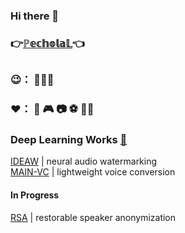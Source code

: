 ### Hi there 👋

### 👉[ℙ𝕖𝕔𝕙𝕠𝕝𝕒𝕃](https://pecholal.github.io)👈

<!--
**PecholaL/PecholaL** is a ✨ _special_ ✨ repository because its `README.md` (this file) appears on your GitHub profile.

Here are some ideas to get you started:

- 🔭 I’m currently working on ...
- 🌱 I’m currently learning ...
- 👯 I’m looking to collaborate on ...
- 🤔 I’m looking for help with ...
- 💬 Ask me about ...
- 📫 How to reach me: ...
- 😄 Pronouns: ...
- ⚡ Fun fact: ...
-->


##   
### 😉： 🫥🫥🫥

### ❤️： 🚗 🎮 📷 ⚽️ 🍷🚴

### Deep Learning Works [📖](https://scholar.google.com/citations?user=rP_RLDcAAAAJ&hl=en)
[IDEAW](https://pecholal.github.io/IDEAW-demo/) | neural audio watermarking  
[MAIN-VC](https://pecholal.github.io/MAIN-VC-demo/) | lightweight voice conversion  

#### In Progress
[RSA](https://github.com/pecholal/rsa) | restorable speaker anonymization

